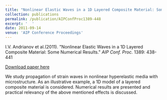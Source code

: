 ```yaml
---
title: "Nonlinear Elastic Waves in a 1D Layered Composite Material: Some Numerical Results "
collection: publications
permalink: /publication/AIPConfProc1389-448
excerpt: '  '
date: 2011-09-14
venue: 'AIP Conference Proceedings'
---
```


I.V. Andrianov et al.(2011). &quot;Nonlinear Elastic Waves in a 1D Layered Composite Material: Some Numerical Results.&quot; <i>AIP Conf. Proc.</i> 1389: 438-441

[Download paper here](http://dx.doi.org/10.1063/1.3638045)

We study propagation of strain waves in nonlinear hyperelastic media with microstructure. As an illustrative example, a 1D model of a layered composite material is considered. Numerical results are presented and practical relevancy of the above mentioned effects is discussed.
